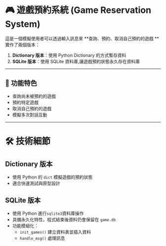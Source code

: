 
# 🎮 遊戲預約系統 (Game Reservation System)

這是一個模擬使用者可以透過輸入訊息來 **查詢、預約、取消自己預約的遊戲 **  
實作了兩個版本：  

1. **Dictionary 版本**：使用 Python Dictionary 的方式暫存資料  
2. **SQLite 版本**：使用 SQLite 資料庫,讓遊戲預約狀態永久存在資料庫  

---

## 📌 功能特色
- 查詢尚未被預約的遊戲  
- 預約特定遊戲  
- 取消自己預約的遊戲  
- 模擬多次對話互動  

---

# 🛠 技術細節

## Dictionary 版本
- 使用 Python 的 `dict` 模擬遊戲的預約狀態  
- 適合快速測試與原型設計  

## SQLite 版本
- 使用 Python 進行`sqlite3`資料庫操作  
- 具備永久化特性，程式結束後資料仍會保留在 `game.db`  
- 功能模組化：  
  - `init_games()` 建立資料表並插入資料  
  - `handle_msg()` 處理訊息  

